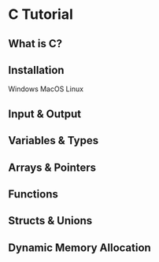 # C Tutorial

## What is C?

## Installation

Windows
MacOS
Linux

## Input & Output

## Variables & Types

## Arrays & Pointers

## Functions

## Structs & Unions

## Dynamic Memory Allocation
